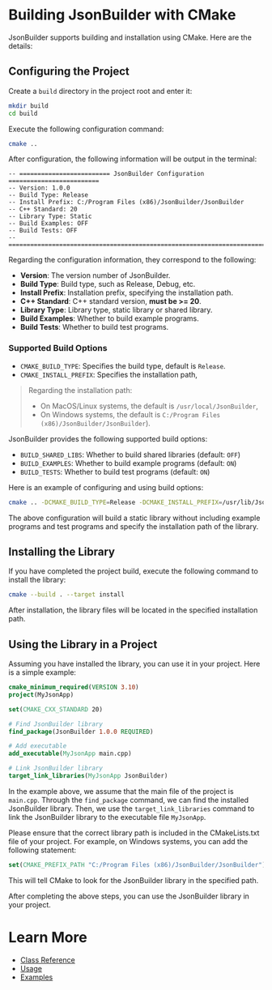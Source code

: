 # Building JsonBuilder with CMake

JsonBuilder supports building and installation using CMake. Here are the details:

## Configuring the Project

Create a `build` directory in the project root and enter it:

```bash
mkdir build
cd build
```

Execute the following configuration command:

```bash
cmake ..
```

After configuration, the following information will be output in the terminal:

```
-- ========================= JsonBuilder Configuration =========================
-- Version: 1.0.0
-- Build Type: Release
-- Install Prefix: C:/Program Files (x86)/JsonBuilder/JsonBuilder
-- C++ Standard: 20
-- Library Type: Static
-- Build Examples: OFF
-- Build Tests: OFF
-- =============================================================================
```

Regarding the configuration information, they correspond to the following:

- **Version**: The version number of JsonBuilder.
- **Build Type**: Build type, such as Release, Debug, etc.
- **Install Prefix**: Installation prefix, specifying the installation path.
- **C++ Standard**: C++ standard version, **must be >= 20**.
- **Library Type**: Library type, static library or shared library.
- **Build Examples**: Whether to build example programs.
- **Build Tests**: Whether to build test programs.

### Supported Build Options

- `CMAKE_BUILD_TYPE`: Specifies the build type, default is `Release`.
- `CMAKE_INSTALL_PREFIX`: Specifies the installation path,

> Regarding the installation path:
>
> - On MacOS/Linux systems, the default is `/usr/local/JsonBuilder`,
> - On Windows systems, the default is `C:/Program Files (x86)/JsonBuilder/JsonBuilder`).

JsonBuilder provides the following supported build options:

- `BUILD_SHARED_LIBS`: Whether to build shared libraries (default: `OFF`)
- `BUILD_EXAMPLES`: Whether to build example programs (default: `ON`)
- `BUILD_TESTS`: Whether to build test programs (default: `ON`)

Here is an example of configuring and using build options:

```bash
cmake .. -DCMAKE_BUILD_TYPE=Release -DCMAKE_INSTALL_PREFIX=/usr/lib/JsonBuilder -DBUILD_SHARED_LIBS=OFF -DBUILD_EXAMPLES=OFF -DBUILD_TESTS=OFF
```

The above configuration will build a static library without including example programs and test programs and specify the installation path of the library.

## Installing the Library

If you have completed the project build, execute the following command to install the library:

```bash
cmake --build . --target install
```

After installation, the library files will be located in the specified installation path.

## Using the Library in a Project

Assuming you have installed the library, you can use it in your project. Here is a simple example:

```cmake
cmake_minimum_required(VERSION 3.10)
project(MyJsonApp)

set(CMAKE_CXX_STANDARD 20)

# Find JsonBuilder library
find_package(JsonBuilder 1.0.0 REQUIRED)

# Add executable
add_executable(MyJsonApp main.cpp)

# Link JsonBuilder library
target_link_libraries(MyJsonApp JsonBuilder)
```

In the example above, we assume that the main file of the project is `main.cpp`. Through the `find_package` command, we can find the installed JsonBuilder library. Then, we use the `target_link_libraries` command to link the JsonBuilder library to the executable file `MyJsonApp`.

Please ensure that the correct library path is included in the CMakeLists.txt file of your project. For example, on Windows systems, you can add the following statement:

```cmake
set(CMAKE_PREFIX_PATH "C:/Program Files (x86)/JsonBuilder/JsonBuilder")
```

This will tell CMake to look for the JsonBuilder library in the specified path.

After completing the above steps, you can use the JsonBuilder library in your project.

# Learn More

- [Class Reference](class.md)
- [Usage](usage.md)
- [Examples](example.md)